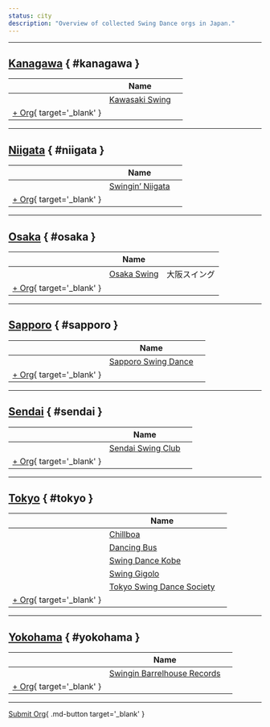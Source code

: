 ```yaml
---
status: city
description: "Overview of collected Swing Dance orgs in Japan."
---
```


---

## <a id=kanagawa></a>[Kanagawa](#kanagawa) { #kanagawa }

| | Name | |
| --- | --- | --- |
| | [Kawasaki Swing](kawasaki-swing.md) |  |
| [+ Org](https://github.com/swingdance/orgs/issues/new?assignees=&labels=add+org&projects=&template=02-add_entity.yml&title=%5Bja_JP%5D%20%3CName%3E&region=ja_JP&province=Kanagawa&city=Kanagawa){ target='_blank' }

---

## <a id=niigata></a>[Niigata](#niigata) { #niigata }

| | Name | |
| --- | --- | --- |
| | [Swingin’ Niigata](swingin-niigata.md) |  |
| [+ Org](https://github.com/swingdance/orgs/issues/new?assignees=&labels=add+org&projects=&template=02-add_entity.yml&title=%5Bja_JP%5D%20%3CName%3E&region=ja_JP&province=Niigata&city=Niigata){ target='_blank' }

---

## <a id=osaka></a>[Osaka](#osaka) { #osaka }

| | Name | |
| --- | --- | --- |
| | [Osaka Swing](osaka-swing.md) | 大阪スイング |
| [+ Org](https://github.com/swingdance/orgs/issues/new?assignees=&labels=add+org&projects=&template=02-add_entity.yml&title=%5Bja_JP%5D%20%3CName%3E&region=ja_JP&province=Osaka&city=Osaka){ target='_blank' }

---

## <a id=sapporo></a>[Sapporo](#sapporo) { #sapporo }

| | Name | |
| --- | --- | --- |
| | [Sapporo Swing Dance](sapporo-swing-dance.md) |  |
| [+ Org](https://github.com/swingdance/orgs/issues/new?assignees=&labels=add+org&projects=&template=02-add_entity.yml&title=%5Bja_JP%5D%20%3CName%3E&region=ja_JP&province=Sapporo&city=Sapporo){ target='_blank' }

---

## <a id=sendai></a>[Sendai](#sendai) { #sendai }

| | Name | |
| --- | --- | --- |
| | [Sendai Swing Club](sendai-swing-club.md) |  |
| [+ Org](https://github.com/swingdance/orgs/issues/new?assignees=&labels=add+org&projects=&template=02-add_entity.yml&title=%5Bja_JP%5D%20%3CName%3E&region=ja_JP&province=Sendai&city=Sendai){ target='_blank' }

---

## <a id=tokyo></a>[Tokyo](#tokyo) { #tokyo }

| | Name | |
| --- | --- | --- |
| | [Chillboa](chillboa.md) |  |
| | [Dancing Bus](dancing-bus.md) |  |
| | [Swing Dance Kobe](swing-dance-kobe.md) |  |
| | [Swing Gigolo](swing-gigolo.md) |  |
| | [Tokyo Swing Dance Society](tokyo-swing-dance-society.md) |  |
| [+ Org](https://github.com/swingdance/orgs/issues/new?assignees=&labels=add+org&projects=&template=02-add_entity.yml&title=%5Bja_JP%5D%20%3CName%3E&region=ja_JP&province=Tokyo&city=Tokyo){ target='_blank' }

---

## <a id=yokohama></a>[Yokohama](#yokohama) { #yokohama }

| | Name | |
| --- | --- | --- |
| | [Swingin Barrelhouse Records](swingin-barrelhouse-records.md) |  |
| [+ Org](https://github.com/swingdance/orgs/issues/new?assignees=&labels=add+org&projects=&template=02-add_entity.yml&title=%5Bja_JP%5D%20%3CName%3E&region=ja_JP&province=Yokohama&city=Yokohama){ target='_blank' }

---

[Submit Org](https://github.com/swingdance/orgs/issues/new?assignees=&labels=add+org&projects=&template=02-add_entity.yml&title=%5Bja_JP%5D%20%3CName%3E&region=ja_JP&province=&city=){ .md-button target='_blank' }
